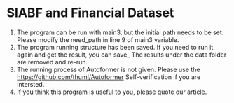 # SIABF and Financial Dataset

1. The program can be run with main3, but the initial path needs to be set. Please modify the need_path in line 9 of main3 variable.
2. The program running structure has been saved. If you need to run it again and get the result, you can save_ The results under the data folder are removed and re-run.
3. The running process of Autoformer is not given. Please use the https://github.com/thuml/Autoformer Self-verification if you are intersted.
4. If you think this program is useful to you, please quote our article.
